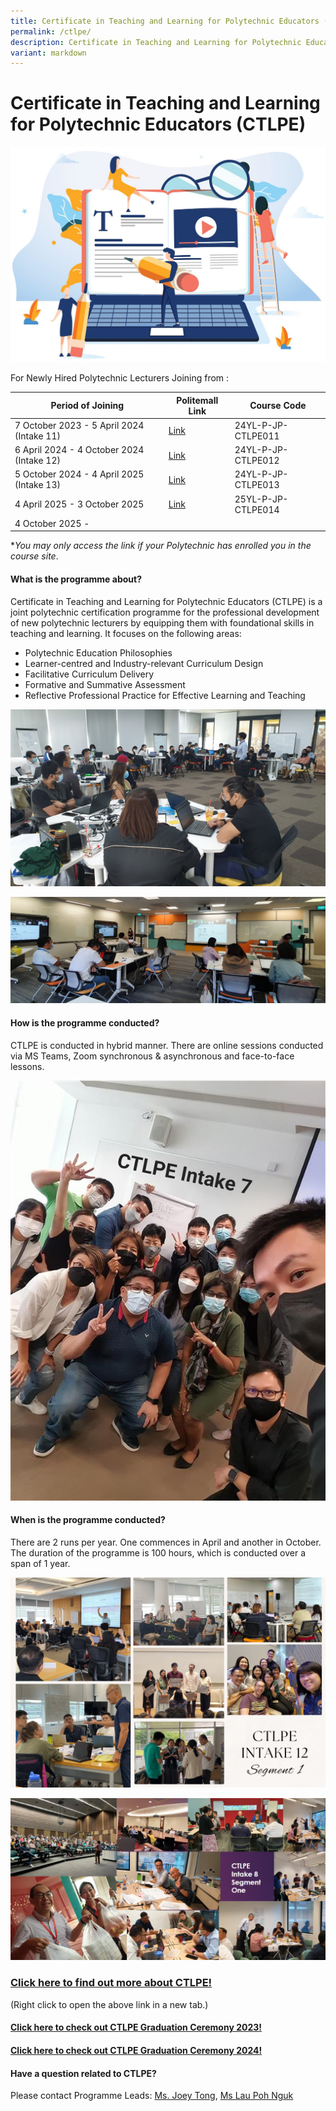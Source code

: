 ```yaml
---
title: Certificate in Teaching and Learning for Polytechnic Educators (CTLPE)
permalink: /ctlpe/
description: Certificate in Teaching and Learning for Polytechnic Educators (CTLPE)
variant: markdown
---
```

# Certificate in Teaching and Learning for Polytechnic Educators (CTLPE)

![](/images/127315465_ml2.jpg)


For Newly Hired Polytechnic Lecturers Joining from : 

| Period of Joining  | Politemall Link | Course Code |
| -------- | -------- | ------- |
|  7 October 2023 - 5 April 2024 (Intake 11) | [Link](https://lms.polite.edu.sg/d2l/home/442565) | 24YL-P-JP-CTLPE011
| 6 April 2024 - 4 October 2024 (Intake 12) | [Link](https://lms.polite.edu.sg/d2l/home/475114) | 24YL-P-JP-CTLPE012
| 5 October 2024 - 4 April 2025 (Intake 13) |[Link](https://lms.polite.edu.sg/d2l/home/559222) |24YL-P-JP-CTLPE013
| 4 April 2025 - 3 October 2025 | [Link](https://lms.polite.edu.sg/d2l/home/650419) | 25YL-P-JP-CTLPE014
|4 October 2025 - 

**You may only access the link if your Polytechnic has enrolled you in the course site*.



#### What is the programme about?

Certificate in Teaching and Learning for Polytechnic Educators (CTLPE) is a joint polytechnic certification programme for the professional development of new polytechnic lecturers by equipping them with foundational skills in teaching and learning. 
It focuses on the following areas:
* Polytechnic Education Philosophies
* Learner-centred and Industry-relevant Curriculum Design
* Facilitative Curriculum Delivery
* Formative and Summative Assessment
* Reflective Professional Practice for Effective Learning and Teaching

![](/images/ctlpe%20intake%207%20pic%201.png)

![](/images/ctlpe%20intake%207%20pic%205.png)

#### How is the programme conducted?

CTLPE is conducted in hybrid manner. There are online sessions conducted via MS Teams, Zoom synchronous &amp; asynchronous and face-to-face lessons.

![](/images/ctlpe%20intake%207%20pic%203.jpg)

#### When is the programme conducted?

There are 2 runs per year. One commences in April and another in October. The duration of the programme is 100 hours, which is conducted over a span of 1 year.

![](/images/Welcome%20Message%20%20%2022%20Jan%2025/Black_and_Beige_Simple_Collage_Christmas_Family_Photo_Card__1_.png)

![](/images/ctlpe%20intake%208%20collage.jpg)

### [Click here to find out more about CTLPE!](/files/ctlpe%20prog%20information%20for%20jpace%20website_updated%20on%207%20sep%202022%20v2.pdf)
(Right click to open the above link in a new tab.)

#### [Click here to check out CTLPE Graduation Ceremony 2023!](https://jpace.polytechnic.edu.sg/academyevents2023/)

#### [Click here to check out CTLPE Graduation Ceremony 2024!](https://jpace.polytechnic.edu.sg/academy-events-2024/)

#### Have a question related to CTLPE?

Please contact Programme Leads:  <a href="mailto:joey_tong@nyp.edu.sg">Ms. Joey Tong</a>, <a href="mailto:lau_poh_nguk@tp.edu.sg"> Ms Lau Poh Nguk </a>